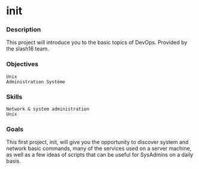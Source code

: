 # init
### Description
This project will introduce you to the basic topics of DevOps. Provided by the slash16 team.
### Objectives
```
Unix 
Administration Système
```
### Skills
```
Network & system administration 
Unix 
```
### Goals

This first project, init, will give you the opportunity to discover system and network
basic commands, many of the services used on a server machine, as well as a few ideas of
scripts that can be useful for SysAdmins on a daily basis.
